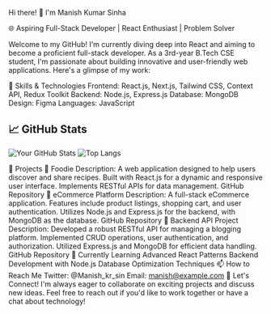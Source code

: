Hi there! 👋 
I'm Manish Kumar Sinha

🌐 Aspiring Full-Stack Developer | React Enthusiast | Problem Solver

Welcome to my GitHub! I'm currently diving deep into React and aiming to become a proficient full-stack developer. As a 3rd-year B.Tech CSE student, I'm passionate about building innovative and user-friendly web applications. Here's a glimpse of my work:

🚀 Skills & Technologies
Frontend: React.js, Next.js, Tailwind CSS, Context API, Redux Toolkit
Backend: Node.js, Express.js
Database: MongoDB
Design: Figma
Languages: JavaScript

## 📈 GitHub Stats

![Your GitHub Stats](https://github-readme-stats.vercel.app/api?username=msinha569&show_icons=true&theme=radical)
![Top Langs](https://github-readme-stats.vercel.app/api/top-langs/?username=msinha569&layout=compact&theme=radical)

💼 Projects
🍔 Foodie
Description:
A web application designed to help users discover and share recipes.
Built with React.js for a dynamic and responsive user interface.
Implements RESTful APIs for data management.
GitHub Repository
🛒 eCommerce Platform
Description:
A full-stack eCommerce application.
Features include product listings, shopping cart, and user authentication.
Utilizes Node.js and Express.js for the backend, with MongoDB as the database.
GitHub Repository
🔧 Backend API Project
Description:
Developed a robust RESTful API for managing a blogging platform.
Implemented CRUD operations, user authentication, and authorization.
Utilized Express.js and MongoDB for efficient data handling.
GitHub Repository
🌱 Currently Learning
Advanced React Patterns
Backend Development with Node.js
Database Optimization Techniques
📫 How to Reach Me
Twitter: @Manish_kr_sin
Email: manish@example.com
🤝 Let's Connect!
I'm always eager to collaborate on exciting projects and discuss new ideas. Feel free to reach out if you'd like to work together or have a chat about technology!
